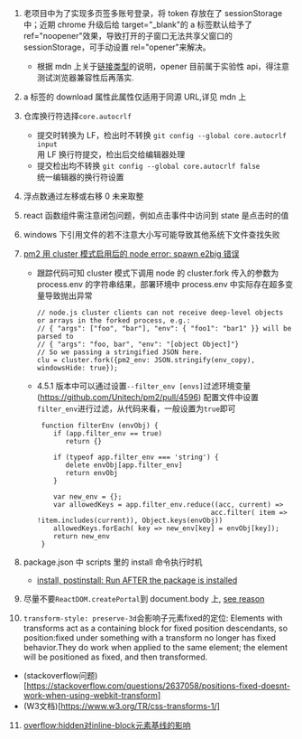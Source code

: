 1. 老项目中为了实现多页签多账号登录，将 token 存放在了 sessionStorage 中；近期 chrome 升级后给 target="\_blank"的 a 标签默认给予了 ref="noopener"效果，导致打开的子窗口无法共享父窗口的 sessionStorage，可手动设置 rel="opener"来解决。
   - 根据 mdn 上关于[链接类型](https://developer.mozilla.org/zh-CN/docs/Web/HTML/Link_types)的说明，opener 目前属于实验性 api，得注意测试浏览器兼容性后再落实.
2. a 标签的 download 属性此属性仅适用于同源 URL,详见 mdn 上[<a>](https://developer.mozilla.org/zh-CN/docs/Web/HTML/Element/a)
3. 仓库换行符选择`core.autocrlf`
   - 提交时转换为 LF，检出时不转换 `git config --global core.autocrlf input`  
     用 LF 换行符提交，检出后交给编辑器处理
   - 提交检出均不转换 `git config --global core.autocrlf false`  
     统一编辑器的换行符设置
4. 浮点数通过左移或右移 0 未来取整
5. react 函数组件需注意闭包问题，例如点击事件中访问到 state 是点击时的值
6. windows 下引用文件的若不注意大小写可能导致其他系统下文件查找失败
7. [pm2 用 cluster 模式启用后的 node error: spawn e2big 错误](https://zhuanlan.zhihu.com/p/74056339)

   - 跟踪代码可知 cluster 模式下调用 node 的 cluster.fork 传入的参数为 process.env 的字符串结果，部署环境中 process.env 中实际存在超多变量导致抛出异常
     ```
     // node.js cluster clients can not receive deep-level objects or arrays in the forked process, e.g.:
     // { "args": ["foo", "bar"], "env": { "foo1": "bar1" }} will be parsed to
     // { "args": "foo, bar", "env": "[object Object]"}
     // So we passing a stringified JSON here.
     clu = cluster.fork({pm2_env: JSON.stringify(env_copy), windowsHide: true});
     ```
   - 4.5.1 版本中可以通过设置`--filter_env [envs]`过滤环境变量(https://github.com/Unitech/pm2/pull/4596)
     配置文件中设置`filter_env`进行过滤，从代码来看，一般设置为`true`即可

     ```
      function filterEnv (envObj) {
         if (app.filter_env == true)
            return {}

         if (typeof app.filter_env === 'string') {
            delete envObj[app.filter_env]
            return envObj
         }

         var new_env = {};
         var allowedKeys = app.filter_env.reduce((acc, current) =>
                                                acc.filter( item => !item.includes(current)), Object.keys(envObj))
         allowedKeys.forEach( key => new_env[key] = envObj[key]);
         return new_env
      }
     ```

8. package.json 中 scripts 里的 install 命令执行时机
   - [install, postinstall: Run AFTER the package is installed](https://www.npmjs.cn/misc/scripts/)
9. 尽量不要`ReactDOM.createPortal`到 document.body 上, [see reason](https://stackoverflow.com/questions/49504546/is-it-safe-to-use-reactdom-createportal-with-document-body)
10. `transform-style: preserve-3d`会影响子元素fixed的定位: Elements with transforms act as a containing block for fixed position descendants, so position:fixed under something with a transform no longer has fixed behavior.They do work when applied to the same element; the element will be positioned as fixed, and then transformed.
   - (stackoverflow问题)[https://stackoverflow.com/questions/2637058/positions-fixed-doesnt-work-when-using-webkit-transform]
   - (W3文档)[https://www.w3.org/TR/css-transforms-1/]
11. [overflow:hidden对inline-block元素基线的影响](https://www.cnblogs.com/AliceX-J/p/5731755.html)
